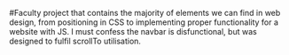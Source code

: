 #Faculty project that contains the majority of elements we can find in web design, from positioning in CSS to implementing proper functionality for a website with JS.
I must confess the navbar is disfunctional, but was designed to fulfil scrollTo utilisation.
